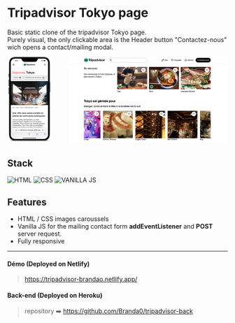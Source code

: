 # Tripadvisor Tokyo page

Basic static clone of the tripadvisor Tokyo page.  
Purely visual, the only clickable area is the Header button "Contactez-nous" wich opens a contact/mailing modal.

<img src="/assets/readme/mobile.png" alt="mobile-screenshot" width="20%" /><img style="float: right;" src="/assets/readme/laptop2.png" alt="laptop-screenshot-1" width="72%" />

## Stack

![HTML](https://img.shields.io/badge/HTML-E34F26?style=for-the-badge&logo=html5&logoColor=white)
![CSS](https://img.shields.io/badge/CSS-1572B6?style=for-the-badge&logo=css3&logoColor=white)
![VANILLA JS](https://img.shields.io/badge/VANILLA_JS-F7DF1E?style=for-the-badge&logo=javascript&logoColor=black)

## Features

- HTML / CSS images caroussels
- Vanilla JS for the mailing contact form **addEventListener** and **POST** server request.
- Fully responsive

---

#### Démo (Deployed on Netlify)

> https://tripadvisor-brandao.netlify.app/

#### Back-end (Deployed on Heroku)

> repository ➡️ https://github.com/Branda0/tripadvisor-back
